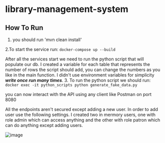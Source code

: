 # library-management-system

## How To Run

1. you should run
   'mvn clean install'
   
2.To start the service run:
  `docker-compose up --build`

After all the services start we need to run the python script that will populate our db.
I created a variable for each table that represents the number of rows the script should add, you can change the numbers as you like in the main function. I didn't use environment variables for simplicity ***write once run many times***.
3. To run the python script we should run:
  `docker exec -it python_scripts python generate_fake_data.py`

you can now interact with the API using any client like Postman on port 8080

All the endpoints aren't secured except adding a new user. In order to add user use the following settings. I created two in mermory users, one with role admin which can access anything and the other with role patron which can do anything except adding users. 


![image](https://github.com/user-attachments/assets/0279945f-cdb0-467f-85b1-1e9ab80a20ed)
